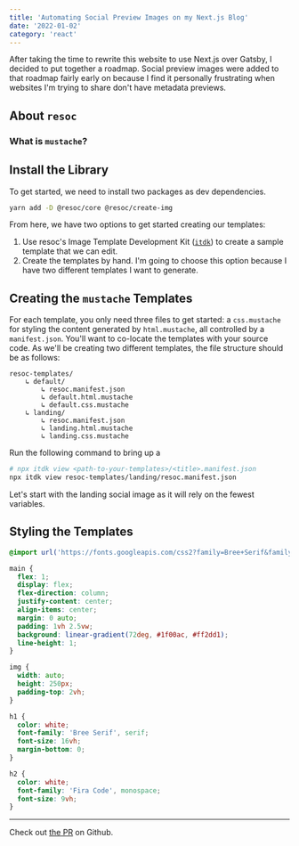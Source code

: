 ```yaml
---
title: 'Automating Social Preview Images on my Next.js Blog'
date: '2022-01-02'
category: 'react'
---
```


After taking the time to rewrite this website to use Next.js over Gatsby, I decided to put together a roadmap. Social preview images were added to that roadmap fairly early on because I find it personally frustrating when websites I'm trying to share don't have metadata previews.

## About `resoc`

### What is `mustache`?

## Install the Library

To get started, we need to install two packages as dev dependencies.

```sh
yarn add -D @resoc/core @resoc/create-img
```

From here, we have two options to get started creating our templates:

1. Use resoc's Image Template Development Kit ([`itdk`](https://www.npmjs.com/package/itdk)) to create a sample template that we can edit.
2. Create the templates by hand. I'm going to choose this option because I have two different templates I want to generate.

## Creating the `mustache` Templates

For each template, you only need three files to get started: a `css.mustache` for styling the content generated by `html.mustache`, all controlled by a `manifest.json`. You'll want to co-locate the templates with your source code. As we'll be creating two different templates, the file structure should be as follows:

```
resoc-templates/
    ↳ default/
        ↳ resoc.manifest.json
        ↳ default.html.mustache
        ↳ default.css.mustache
    ↳ landing/
        ↳ resoc.manifest.json
        ↳ landing.html.mustache
        ↳ landing.css.mustache
```

Run the following command to bring up a

```sh
# npx itdk view <path-to-your-templates>/<title>.manifest.json
npx itdk view resoc-templates/landing/resoc.manifest.json
```

Let's start with the landing social image as it will rely on the fewest variables.

## Styling the Templates

```css
@import url('https://fonts.googleapis.com/css2?family=Bree+Serif&family=Fira+Code&display=swap');

main {
  flex: 1;
  display: flex;
  flex-direction: column;
  justify-content: center;
  align-items: center;
  margin: 0 auto;
  padding: 1vh 2.5vw;
  background: linear-gradient(72deg, #1f00ac, #ff2dd1);
  line-height: 1;
}

img {
  width: auto;
  height: 250px;
  padding-top: 2vh;
}

h1 {
  color: white;
  font-family: 'Bree Serif', serif;
  font-size: 16vh;
  margin-bottom: 0;
}

h2 {
  color: white;
  font-family: 'Fira Code', monospace;
  font-size: 9vh;
}
```

---

Check out [the PR](https://github.com/kale-stew/kyliestewart.tech/pull/4) on Github.
